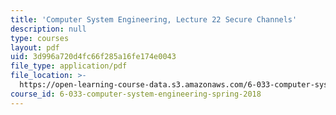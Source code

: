 ```yaml
---
title: 'Computer System Engineering, Lecture 22 Secure Channels'
description: null
type: courses
layout: pdf
uid: 3d996a720d4fc66f285a16fe174e0043
file_type: application/pdf
file_location: >-
  https://open-learning-course-data.s3.amazonaws.com/6-033-computer-system-engineering-spring-2018/3d996a720d4fc66f285a16fe174e0043_MIT6_033S18lec22.pdf
course_id: 6-033-computer-system-engineering-spring-2018
---
```

